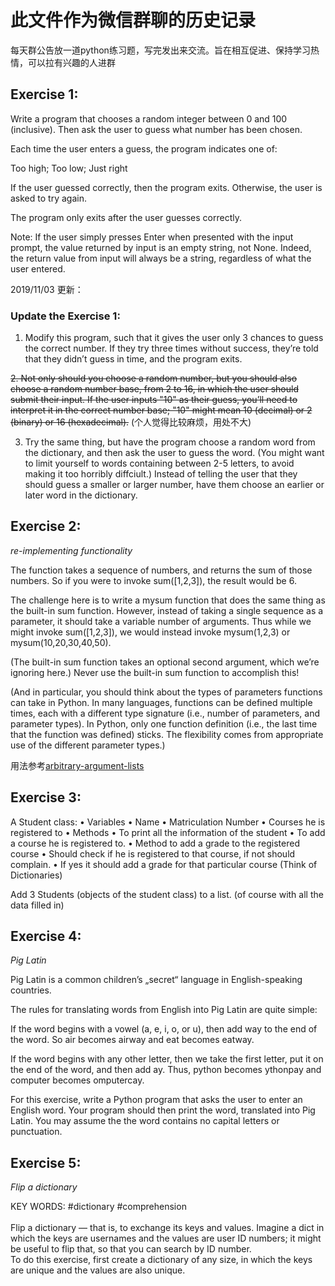 # 此文件作为微信群聊的历史记录

每天群公告放一道python练习题，写完发出来交流。旨在相互促进、保持学习热情，可以拉有兴趣的人进群

## Exercise 1: 

Write a program that chooses a random integer between 0 and 100 (inclusive). Then ask the user to guess what number has been chosen.

Each time the user enters a guess, the program indicates one of:

Too high; Too low; Just right

If the user guessed correctly, then the program exits. Otherwise, the user is asked to try again.

The program only exits after the user guesses correctly.

Note:
If the user simply presses Enter when presented with the input prompt, the value returned by input is an empty string, not None. Indeed, the return value from input will always be a string, regardless of what the user entered.

2019/11/03 更新：
### Update the Exercise 1:

1. Modify this program, such that it gives the user only 3 chances to guess the correct number. If they try three times without success, they’re told that they didn’t guess in time, and the program exits.

~~2. Not only should you choose a random number, but you should also choose a random number base, from 2 to 16, in which the user should submit their input. If the user inputs "10" as their guess, you’ll need to interpret it in the correct number base; "10" might mean 10 (decimal) or 2 (binary) or 16 (hexadecimal).~~ (个人觉得比较麻烦，用处不大)

3. Try the same thing, but have the program choose a random word from the dictionary, and then ask the user to guess the word. (You might want to limit yourself to words containing between 2-5 letters, to avoid making it too horribly diffciult.) Instead of telling the user that they should guess a smaller or larger number, have them choose an earlier or later word in the dictionary.


## Exercise 2:
*re-implementing functionality*

The function takes a sequence of numbers, and returns the sum of those numbers. So if you were to invoke sum([1,2,3]), the result would be 6.

The challenge here is to write a mysum function that does the same thing as the built-in sum function. However, instead of taking a single sequence as a parameter, it should take a variable number of arguments. Thus while we might invoke sum([1,2,3]), we would instead invoke mysum(1,2,3) or mysum(10,20,30,40,50).

(The built-in sum function takes an optional second argument, which we’re ignoring here.)
Never use the built-in sum function to accomplish this!

(And in particular, you should think about the types of parameters functions can take in Python. In many languages, functions can be defined multiple times, each with a different type signature (i.e., number of parameters, and parameter types). In Python, only one function definition (i.e., the last time that the function was defined) sticks. The flexibility comes from appropriate use of the different parameter types.)

用法参考[arbitrary-argument-lists](https://docs.python.org/3/tutorial/controlflow.html#arbitrary-argument-lists)


## Exercise 3:
A Student class:
    • Variables
    • Name
    • Matriculation Number
    • Courses he is registered to
    • Methods
      • To print all the information of the student
      • To add a course he is registered to.
      • Method to add a grade to the registered course
      • Should check if he is registered to that course, if not should complain.
      • If yes it should add a grade for that particular course
       (Think of Dictionaries)
       
Add 3 Students (objects of the student class) to a list. 
(of course with all the data filled in)


## Exercise 4: 
*Pig Latin*

Pig Latin is a common children’s „secret“ language in English-speaking countries. 

The rules for translating words from English into Pig Latin are quite simple:

If the word begins with a vowel (a, e, i, o, or u), then add way to the end of the word. So air becomes airway and eat becomes eatway.

If the word begins with any other letter, then we take the first letter, put it on the end of the word, and then add ay. Thus, python becomes ythonpay and computer becomes omputercay.

For this exercise, write a Python program that asks the user to enter an English word. Your program should then print the word, translated into Pig Latin. You may assume the the word contains no capital letters or punctuation.


## Exercise 5:
*Flip a dictionary*

KEY WORDS: #dictionary #comprehension<br><br>
Flip a dictionary — that is, to exchange its keys and values. Imagine a dict in which the keys are usernames and the values are user ID numbers; it might be useful to flip that, so that you can search by ID number.<br>
To do this exercise, first create a dictionary of any size, in which the keys are unique and the values are also unique.
